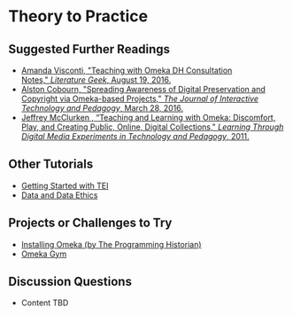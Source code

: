 # Theory to Practice

## Suggested Further Readings

- [Amanda Visconti, "Teaching with Omeka DH Consultation Notes," _Literature Geek_, August 19, 2016.](http://literaturegeek.com/2016/08/19/DH-consultation-notes-teaching-omeka)
- [Alston Cobourn, "Spreading Awareness of Digital Preservation and Copyright via Omeka-based Projects," _The Journal of Interactive Technology and Pedagogy_, March 28, 2016.](http://jitp.commons.gc.cuny.edu/spreading-awareness-of-digital-preservation-and-copyright-via-omeka-based-projects/)
- [Jeffrey McClurken , “Teaching and Learning with Omeka: Discomfort, Play, and Creating Public, Online, Digital Collections," _Learning Through Digital Media Experiments in Technology and Pedagogy_, 2011.](http://mcpress.media-commons.org/artoflearning/teaching-and-learning-with-omeka/)

## Other Tutorials

- [Getting Started with TEI](https://github.com/gofilipa/tei_workshop)
- [Data and Data Ethics](https://github.com/DHRI-Curriculum/data-literacies)

## Projects or Challenges to Try

- [Installing Omeka (by The Programming Historian)](https://programminghistorian.org/en/lessons/installing-omeka)
- [Omeka Gym](https://omekagym.omeka.net/welcome)  

## Discussion Questions

- Content TBD